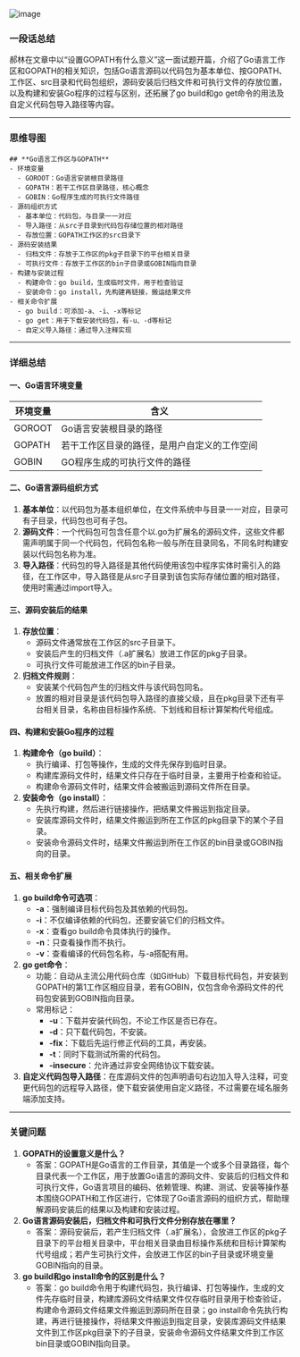 
![image](https://github.com/user-attachments/assets/665005e5-e9a4-46f1-8d71-da8102772a9f)


### 一段话总结
郝林在文章中以“设置GOPATH有什么意义”这一面试题开篇，介绍了Go语言工作区和GOPATH的相关知识，包括Go语言源码以代码包为基本单位、按GOPATH、工作区、src目录和代码包组织，源码安装后归档文件和可执行文件的存放位置，以及构建和安装Go程序的过程与区别，还拓展了go build和go get命令的用法及自定义代码包导入路径等内容。

---

### 思维导图
```mindmap
## **Go语言工作区与GOPATH**
- 环境变量
  - GOROOT：Go语言安装根目录路径
  - GOPATH：若干工作区目录路径，核心概念
  - GOBIN：Go程序生成的可执行文件路径
- 源码组织方式
  - 基本单位：代码包，与目录一一对应
  - 导入路径：从src子目录到代码包存储位置的相对路径
  - 存放位置：GOPATH工作区的src目录下
- 源码安装结果
  - 归档文件：存放于工作区的pkg子目录下的平台相关目录
  - 可执行文件：存放于工作区的bin子目录或GOBIN指向目录
- 构建与安装过程
  - 构建命令：go build，生成临时文件，用于检查验证
  - 安装命令：go install，先构建再链接，搬运结果文件
- 相关命令扩展
  - go build：可添加-a、-i、-x等标记
  - go get：用于下载安装代码包，有-u、-d等标记
  - 自定义导入路径：通过导入注释实现
```

---

### 详细总结
#### 一、Go语言环境变量
|环境变量|含义|
|----|----|
|GOROOT|Go语言安装根目录的路径|
|GOPATH|若干工作区目录的路径，是用户自定义的工作空间|
|GOBIN|GO程序生成的可执行文件的路径|

#### 二、Go语言源码组织方式
1. **基本单位**：以代码包为基本组织单位，在文件系统中与目录一一对应，目录可有子目录，代码包也可有子包。
2. **源码文件**：一个代码包可包含任意个以.go为扩展名的源码文件，这些文件都需声明属于同一个代码包，代码包名称一般与所在目录同名，不同名时构建安装以代码包名称为准。
3. **导入路径**：代码包的导入路径是其他代码使用该包中程序实体时需引入的路径，在工作区中，导入路径是从src子目录到该包实际存储位置的相对路径，使用时需通过import导入。

#### 三、源码安装后的结果
1. **存放位置**：
    - 源码文件通常放在工作区的src子目录下。
    - 安装后产生的归档文件（.a扩展名）放进工作区的pkg子目录。
    - 可执行文件可能放进工作区的bin子目录。
2. **归档文件规则**：
    - 安装某个代码包产生的归档文件与该代码包同名。
    - 放置的相对目录是该代码包导入路径的直接父级，且在pkg目录下还有平台相关目录，名称由目标操作系统、下划线和目标计算架构代号组成。

#### 四、构建和安装Go程序的过程
1. **构建命令（go build）**：
    - 执行编译、打包等操作，生成的文件先保存到临时目录。
    - 构建库源码文件时，结果文件只存在于临时目录，主要用于检查和验证。
    - 构建命令源码文件时，结果文件会被搬运到源码文件所在目录。
2. **安装命令（go install）**：
    - 先执行构建，然后进行链接操作，把结果文件搬运到指定目录。
    - 安装库源码文件时，结果文件搬运到所在工作区的pkg目录下的某个子目录。
    - 安装命令源码文件时，结果文件搬运到所在工作区的bin目录或GOBIN指向的目录。

#### 五、相关命令扩展
1. **go build命令可选项**：
    - **-a**：强制编译目标代码包及其依赖的代码包。
    - **-i**：不仅编译依赖的代码包，还要安装它们的归档文件。
    - **-x**：查看go build命令具体执行的操作。
    - **-n**：只查看操作而不执行。
    - **-v**：查看编译的代码包名称，与-a搭配有用。
2. **go get命令**：
    - 功能：自动从主流公用代码仓库（如GitHub）下载目标代码包，并安装到GOPATH的第1工作区相应目录，若有GOBIN，仅包含命令源码文件的代码包安装到GOBIN指向目录。
    - 常用标记：
        - **-u**：下载并安装代码包，不论工作区是否已存在。
        - **-d**：只下载代码包，不安装。
        - **-fix**：下载后先运行修正代码的工具，再安装。
        - **-t**：同时下载测试所需的代码包。
        - **-insecure**：允许通过非安全网络协议下载安装。
3. **自定义代码包导入路径**：在库源码文件的包声明语句右边加入导入注释，可变更代码包的远程导入路径，使下载安装使用自定义路径，不过需要在域名服务端添加支持。

---

### 关键问题
1. **GOPATH的设置意义是什么？**
    - 答案：GOPATH是Go语言的工作目录，其值是一个或多个目录路径，每个目录代表一个工作区，用于放置Go语言的源码文件、安装后的归档文件和可执行文件，Go语言项目的编码、依赖管理、构建、测试、安装等操作基本围绕GOPATH和工作区进行，它体现了Go语言源码的组织方式，帮助理解源码安装后的结果以及构建和安装过程。
2. **Go语言源码安装后，归档文件和可执行文件分别存放在哪里？**
    - 答案：源码安装后，若产生归档文件（.a扩展名），会放进工作区的pkg子目录下的平台相关目录中，平台相关目录由目标操作系统和目标计算架构代号组成；若产生可执行文件，会放进工作区的bin子目录或环境变量GOBIN指向的目录。
3. **go build和go install命令的区别是什么？**
    - 答案：go build命令用于构建代码包，执行编译、打包等操作，生成的文件先存临时目录，构建库源码文件结果文件仅存临时目录用于检查验证，构建命令源码文件结果文件搬运到源码所在目录；go install命令先执行构建，再进行链接操作，将结果文件搬运到指定目录，安装库源码文件结果文件到工作区pkg目录下的子目录，安装命令源码文件结果文件到工作区bin目录或GOBIN指向目录。
